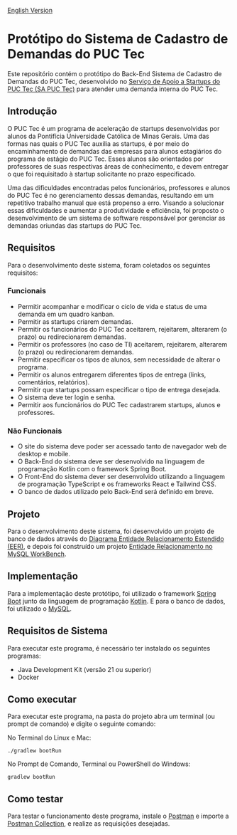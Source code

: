 [English Version](README.EN.md)

# Protótipo do Sistema de Cadastro de Demandas do PUC Tec

Este repositório contém o protótipo do Back-End Sistema de Cadastro de Demandas do PUC Tec, desenvolvido no [Serviço de Apoio a Startups do PUC Tec (SA PUC Tec)](https://www.pucminas.br/puctec/Paginas/default.aspx) para atender uma demanda interna do PUC Tec.

## Introdução

O PUC Tec é um programa de aceleração de startups desenvolvidas por alunos da Pontifícia Universidade Católica de Minas Gerais. Uma das formas nas quais o PUC Tec auxilia as startups, é por meio do encaminhamento de demandas das empresas para alunos estagiários do programa de estágio do PUC Tec. Esses alunos são orientados por professores de suas respectivas áreas de conhecimento, e devem entregar o que foi requisitado à startup solicitante no prazo especificado.

Uma das dificuldades encontradas pelos funcionários, professores e alunos do PUC Tec é no gerenciamento dessas demandas, resultando em um repetitivo trabalho manual que está propenso a erro. Visando a solucionar essas dificuldades e aumentar a produtividade e eficiência, foi proposto o desenvolvimento de um sistema de software responsável por gerenciar as demandas oriundas das startups do PUC Tec.

## Requisitos

Para o desenvolvimento deste sistema, foram coletados os seguintes requisitos:

### Funcionais

- Permitir acompanhar e modificar o ciclo de vida e status de uma demanda em um quadro kanban.
- Permitir as startups criarem demandas.
- Permitir os funcionários do PUC Tec aceitarem, rejeitarem, alterarem (o prazo) ou redirecionarem demandas.
- Permitir os professores (no caso de TI) aceitarem, rejeitarem, alterarem (o prazo) ou redirecionarem demandas.
- Permitir especificar os tipos de alunos, sem necessidade de alterar o programa.
- Permitir os alunos entregarem diferentes tipos de entrega (links, comentários, relatórios).
- Permitir que startups possam especificar o tipo de entrega desejada.
- O sistema deve ter login e senha.
- Permitir aos funcionários do PUC Tec cadastrarem startups, alunos e professores.

### Não Funcionais

- O site do sistema deve poder ser acessado tanto de navegador web de desktop e mobile.
- O Back-End do sistema deve ser desenvolvido na linguagem de programação Kotlin com o framework Spring Boot.
- O Front-End do sistema dever ser desenvolvido utilizando a linguagem de programação TypeScript e os frameworks React e Tailwind CSS.
- O banco de dados utilizado pelo Back-End será definido em breve.

## Projeto

Para o desenvolvimento deste sistema, foi desenvolvido um projeto de banco de dados através do [Diagrama Entidade Relacionamento Estendido (EER)](./docs/Diagrama_Entidade_Relacionamento_Estendido.png), e depois foi construído um projeto [Entidade Relacionamento no MySQL WorkBench](./docs/MySQL_Model.mwb).

## Implementação

Para a implementação deste protótipo, foi utilizado o framework [Spring Boot](https://spring.io/) junto da linguagem de programação [Kotlin](https://kotlinlang.org/). E para o banco de dados, foi utilizado o [MySQL](https://www.mysql.com/).

## Requisitos de Sistema

Para executar este programa, é necessário ter instalado os seguintes programas:

- Java Development Kit (versão 21 ou superior)
- Docker

## Como executar

Para executar este programa, na pasta do projeto abra um terminal (ou prompt de comando) e digite o seguinte comando:

No Terminal do Linux e Mac:

```
./gradlew bootRun
```

No Prompt de Comando, Terminal ou PowerShell do Windows:

```
gradlew bootRun
```

## Como testar

Para testar o funcionamento deste programa, instale o [Postman](https://www.postman.com/) e importe a [Postman Collection](postman_collection.json), e realize as requisições desejadas.